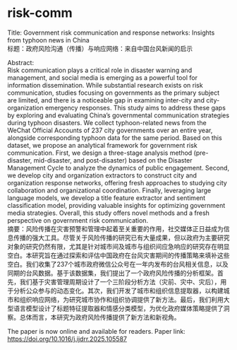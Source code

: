 # risk-comm
Title: Government risk communication and response networks: Insights from typhoon news in China            
标题：政府风险沟通（传播）与响应网络：来自中国台风新闻的启示                      

Abstract:   
Risk communication plays a critical role in disaster warning and management, and social media is emerging as a powerful tool for information dissemination. While substantial research exists on risk communication, studies focusing on governments as the primary subject are limited, and there is a noticeable gap in examining inter-city and city-organization emergency responses. This study aims to address these gaps by exploring and evaluating China’s governmental communication strategies during typhoon disasters. We collect typhoon-related news from the WeChat Official Accounts of 237 city governments over an entire year, alongside corresponding typhoon data for the same period. Based on this dataset, we propose an analytical framework for government risk communication. First, we design a three-stage analysis method (pre-disaster, mid-disaster, and post-disaster) based on the Disaster Management Cycle to analyze the dynamics of public engagement. Second, we develop city and organization extractors to construct city and organization response networks, offering fresh approaches to studying city collaboration and organizational coordination. Finally, leveraging large language models, we develop a title feature extractor and sentiment classification model, providing valuable insights for optimizing government media strategies. Overall, this study offers novel methods and a fresh perspective on government risk communication.   
摘要：风险传播在灾害预警和管理中起着至关重要的作用，社交媒体正日益成为信息传播的强大工具。尽管关于风险传播的研究已有大量成果，但以政府为主要研究对象的研究仍然有限，尤其是针对城市间及城市与组织间应急响应的研究存在明显空白。本研究旨在通过探索和评估中国政府在台风灾害期间的传播策略来填补这些空白。我们收集了237个城市政府微信公众号在一年内发布的台风相关信息，以及同期的台风数据。基于该数据集，我们提出了一个政府风险传播的分析框架。首先，我们基于灾害管理周期设计了一个三阶段分析方法（灾前、灾中、灾后），用于分析公众参与的动态变化。其次，我们开发了城市和组织信息提取器，以构建城市和组织响应网络，为研究城市协作和组织协调提供了新方法。最后，我们利用大型语言模型设计了标题特征提取器和情感分类模型，为优化政府媒体策略提供了洞察。总体而言，本研究为政府风险传播提供了新方法和新视角。

The paper is now online and available for readers. Paper link: https://doi.org/10.1016/j.ijdrr.2025.105587

